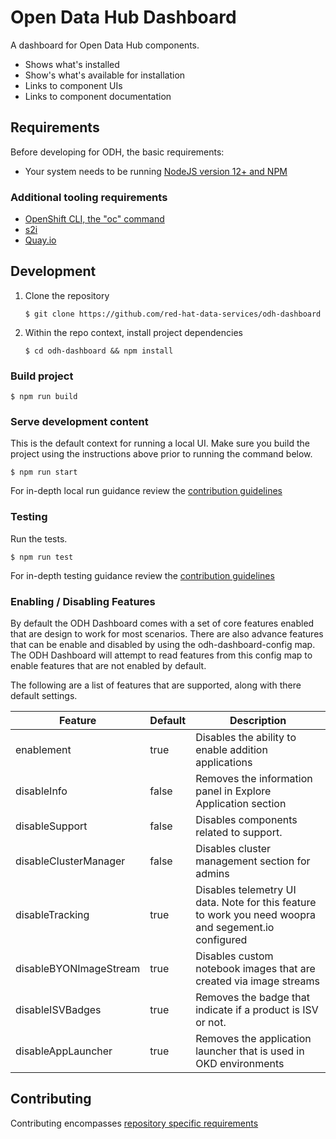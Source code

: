 # Open Data Hub Dashboard

A dashboard for Open Data Hub components.

- Shows what's installed
- Show's what's available for installation
- Links to component UIs
- Links to component documentation

## Requirements
Before developing for ODH, the basic requirements:
* Your system needs to be running [NodeJS version 12+ and NPM](https://nodejs.org/)
  
### Additional tooling requirements
* [OpenShift CLI, the "oc" command](https://docs.openshift.com/enterprise/3.2/cli_reference/get_started_cli.html#installing-the-cli)
* [s2i](https://github.com/openshift/source-to-image)
* [Quay.io](https://quay.io/)

## Development
   1. Clone the repository
      ```
      $ git clone https://github.com/red-hat-data-services/odh-dashboard
      ```

   1. Within the repo context, install project dependencies
      ```
      $ cd odh-dashboard && npm install
      ```


### Build project
  ```
  $ npm run build
  ```
  
### Serve development content
This is the default context for running a local UI.  Make sure you build the project using the instructions above prior to running the command below.

  ```
  $ npm run start
  ```

For in-depth local run guidance review the [contribution guidelines](./CONTRIBUTING.md#Serving%20Content)


### Testing
Run the tests.

  ```
  $ npm run test
  ```

For in-depth testing guidance review the [contribution guidelines](./CONTRIBUTING.md#Testing)


### Enabling / Disabling Features
By default the ODH Dashboard comes with a set of core features enabled that are design to work for most scenarios.  There are also advance features that can be enable and disabled by using the odh-dashboard-config map.  The ODH Dashboard will attempt to read features from this config map to enable features that are not enabled by default.  

The following are a list of features that are supported, along with there default settings.

| Feature | Default | Description |
|-------|-------| ------- |
|  enablement| true | Disables the ability to enable addition  applications |
|  disableInfo| false | Removes the information panel in Explore Application section |
|  disableSupport| false | Disables components related to support. |
|  disableClusterManager | false | Disables cluster management section for admins
|  disableTracking | true | Disables telemetry UI data. Note for this feature to work you need woopra and segement.io configured
|  disableBYONImageStream| true | Disables custom notebook images that are created via image streams
|  disableISVBadges | true | Removes the badge that indicate if a product is ISV or not.
|  disableAppLauncher | true | Removes the application launcher that is used in OKD environments

## Contributing
Contributing encompasses [repository specific requirements](./CONTRIBUTING.md)
